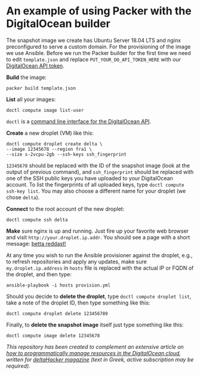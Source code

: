 # An example of using Packer with the DigitalOcean builder

The snapshot image we create has Ubuntu Server 18.04 LTS and nginx preconfigured to serve a custom domain. For the provisioning of the image we use Ansible. Before we run the Packer builder for the first time we need to edit `template.json` and replace `PUT_YOUR_DO_API_TOKEN_HERE` with our [DigitalOcean API token](https://www.digitalocean.com/docs/api).

__Build__ the image:

	packer build template.json

__List__ all your images:

	doctl compute image list-user

`doctl` is a [command line interface for the DigitalOcean API](https://github.com/digitalocean/doctl).

__Create__ a new droplet (VM) like this:

	doctl compute droplet create delta \
	--image 12345678 --region fra1 \
	--size s-2vcpu-2gb --ssh-keys ssh_fingerprint

`12345678` should be replaced with the ID of the snapshot image (look at the output of previous command), and `ssh_fingerprint` should be replaced with one of the SSH public keys you have uploaded to your DigitalOcean account. To list the fingerprints of all uploaded keys, type `doctl compute ssh-key list`. You may also choose a different name for your droplet (we chose `delta`).

__Connect__ to the root account of the new droplet:

	doctl compute ssh delta

__Make__ sure nginx is up and running. Just fire up your favorite web browser and visit `http://your.droplet.ip.addr`. You should see a page with a short message: [þetta reddast!](http://www.bbc.com/travel/story/20180603-the-unexpected-philosophy-icelanders-live-by)

At any time you wish to run the Ansible provisioner against the droplet, e.g., to refresh repositories and apply any updates, make sure `my.droplet.ip.address` in `hosts` file is replaced with the actual IP or FQDN of the droplet, and then type:

	ansible-playbook -i hosts provision.yml

Should you decide to __delete the droplet__, type `doctl compute droplet list`, take a note of the droplet ID, then type something like this:

	doctl compute droplet delete 123456789

Finally, to __delete the snapshot image__ itself just type something like this:

	doctl compute image delete 12345678

_This repository has been created to complement an extensive article on [how to programmatically manage resources in the DigitalOcean cloud](https://deltahacker.gr/?p=18089), written for [deltaHacker magazine](https://deltahacker.gr) (text in Greek, active subscription may be required)._
